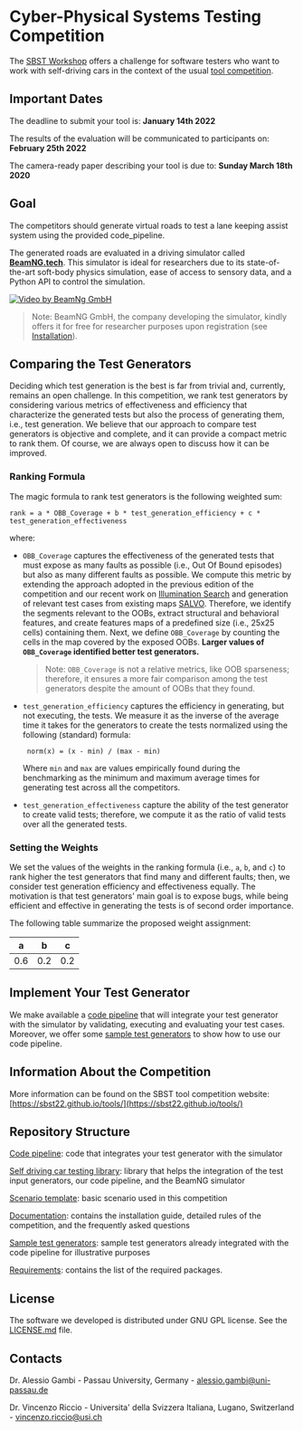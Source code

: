 # Cyber-Physical Systems Testing Competition #

The [SBST Workshop](https://sbst22.github.io/) offers a challenge for software testers who want to work with self-driving cars in the context of the usual [tool competition](https://sbst22.github.io/tools/).

## Important Dates

The deadline to submit your tool is: **January 14th 2022**

The results of the evaluation will be communicated to participants on: **February 25th 2022**

The camera-ready paper describing your tool is due to: **Sunday March 18th 2020**

## Goal ##
The competitors should generate virtual roads to test a lane keeping assist system using the provided code_pipeline.

The generated roads are evaluated in a driving simulator called [**BeamNG.tech**](https://www.beamng.tech/).
This simulator is ideal for researchers due to its state-of-the-art soft-body physics simulation, ease of access to sensory data, and a Python API to control the simulation.

[![Video by BeamNg GmbH](https://github.com/BeamNG/BeamNGpy/raw/master/media/steering.gif)](https://github.com/BeamNG/BeamNGpy/raw/master/media/steering.gif)

>Note: BeamNG GmbH, the company developing the simulator, kindly offers it for free for researcher purposes upon registration (see [Installation](documentation/INSTALL.md)).

## Comparing the Test Generators ##

Deciding which test generation is the best is far from trivial and, currently, remains an open challenge. In this competition, we rank test generators by considering various metrics of effectiveness
and efficiency that characterize the generated tests but also the process of generating them, i.e., test generation. We believe that our approach to compare test generators is objective and complete, and it can provide a compact metric to rank them. Of course, we are always open to discuss how it can be improved.

### Ranking Formula

The magic formula to rank test generators is the following weighted sum:

```
rank = a * OBB_Coverage + b * test_generation_efficiency + c *  test_generation_effectiveness
```

where:

- `OBB_Coverage` captures the effectiveness of the generated tests that must expose as many faults as possible (i.e., Out Of Bound episodes) but also as many different faults as possible. We compute this metric by extending the approach adopted in the previous edition of the competition and our recent work on [Illumination Search](https://dl.acm.org/doi/10.1145/3460319.3464811) and generation of relevant test cases from existing maps [SALVO](https://ieeexplore.ieee.org/document/9564107). Therefore, we identify the segments relevant to the OOBs, extract structural and behavioral features, and create features maps of a predefined size (i.e., 25x25 cells) containing them. Next, we define `OBB_Coverage` by counting the cells in the map covered by the exposed OOBs. **Larger values of `OBB_Coverage` identified better test generators.**

    > Note: `OBB_Coverage` is not a relative metrics, like OOB sparseness; therefore, it ensures a more fair comparison among the test generators despite the amount of OOBs that they found.

- `test_generation_efficiency` captures the efficiency in generating, but not executing, the tests. We measure it as the inverse of the average time it takes for the generators to create the tests normalized using the following (standard) formula: 

    ``` norm(x) = (x - min) / (max - min)```

    Where `min` and `max` are values empirically found during the benchmarking as the minimum and maximum average times for generating test across all the competitors.

- `test_generation_effectiveness` capture the ability of the test generator to create valid tests; therefore, we compute it as the ratio of valid tests over all the generated tests.


### Setting the Weights

We set the values of the weights in the ranking formula (i.e., `a`, `b`, and `c`) to rank higher the test generators that find many and different faults; then, we consider test generation efficiency and effectiveness equally. The motivation is that test generators' main goal is to expose bugs, while being efficient and effective in generating the tests is of second order importance.

The following table summarize the proposed weight assignment:

| a | b | c |
|---|---|---|
|0.6|0.2|0.2|



## Implement Your Test Generator ##
We make available a [code pipeline](code_pipeline) that will integrate your test generator with the simulator by validating, executing and evaluating your test cases. Moreover, we offer some [sample test generators](sample_test_generators/README.md) to show how to use our code pipeline.

## Information About the Competition ##
More information can be found on the SBST tool competition website: [https://sbst22.github.io/tools/](https://sbst22.github.io/tools/)

## Repository Structure ##
[Code pipeline](code_pipeline): code that integrates your test generator with the simulator

[Self driving car testing library](self_driving): library that helps the integration of the test input generators, our code pipeline, and the BeamNG simulator

[Scenario template](levels_template/tig): basic scenario used in this competition

[Documentation](documentation/README.md): contains the installation guide, detailed rules of the competition, and the frequently asked questions

[Sample test generators](sample_test_generators/README.md): sample test generators already integrated with the code pipeline for illustrative purposes 

[Requirements](requirements.txt): contains the list of the required packages.


## License ##
The software we developed is distributed under GNU GPL license. See the [LICENSE.md](LICENSE.md) file.

## Contacts ##

Dr. Alessio Gambi  - Passau University, Germany - alessio.gambi@uni-passau.de

Dr. Vincenzo Riccio  - Universita' della Svizzera Italiana, Lugano, Switzerland - vincenzo.riccio@usi.ch
